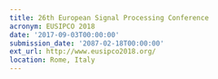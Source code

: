 ```yaml
---
title: 26th European Signal Processing Conference
acronym: EUSIPCO 2018
date: '2017-09-03T00:00:00'
submission_date: '2087-02-18T00:00:00'
ext_url: http://www.eusipco2018.org/
location: Rome, Italy
---
```

